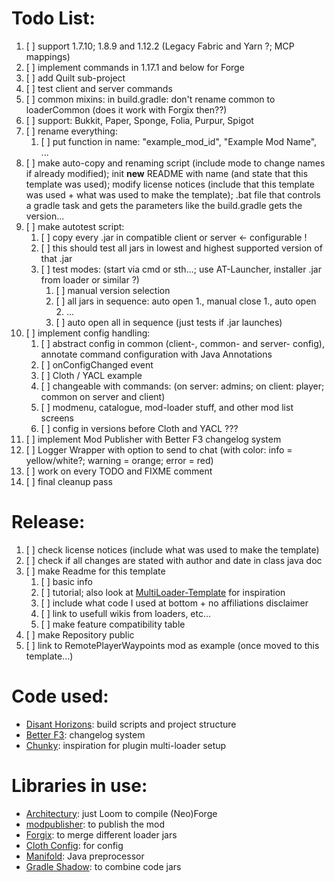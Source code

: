 # Todo List:
1. [ ] support 1.7.10; 1.8.9 and 1.12.2 (Legacy Fabric and Yarn ?; MCP mappings)
2. [ ] implement commands in 1.17.1 and below for Forge
3. [ ] add Quilt sub-project
4. [ ] test client and server commands
5. [ ] common mixins: in build.gradle: don't rename common to loaderCommon (does it work with Forgix then??)
6. [ ] support: Bukkit, Paper, Sponge, Folia, Purpur, Spigot
7. [ ] rename everything:
   1. [ ] put function in name: "example_mod_id", "Example Mod Name", ...
8. [ ] make auto-copy and renaming script (include mode to change names if already modified); init **new** README with name (and state that this template was used); modify license notices (include that this template was used + what was used to make the template); .bat file that controls a gradle task and gets the parameters like the build.gradle gets the version...
9. [ ] make autotest script:
   1. [ ] copy every .jar in compatible client or server <- configurable !
   2. [ ] this should test all jars in lowest and highest supported version of that .jar
   3. [ ] test modes: (start via cmd or sth...; use AT-Launcher, installer .jar from loader or similar ?)
      1. [ ] manual version selection
      2. [ ] all jars in sequence: auto open 1., manual close 1., auto open 2. ...
      3. [ ] auto open all in sequence (just tests if .jar launches)
10. [ ] implement config handling:
    1. [ ] abstract config in common (client-, common- and server- config), annotate command configuration with Java Annotations
    2. [ ] onConfigChanged event
    3. [ ] Cloth / YACL example
    4. [ ] changeable with commands:  (on server: admins; on client: player; common on server and client)
    5. [ ] modmenu, catalogue, mod-loader stuff, and other mod list screens
    6. [ ] config in versions before Cloth and YACL ???
11. [ ] implement Mod Publisher with Better F3 changelog system
12. [ ] Logger Wrapper with option to send to chat (with color: info = yellow/white?; warning = orange; error = red)
13. [ ] work on every TODO and FIXME comment
14. [ ] final cleanup pass

# Release:
1. [ ] check license notices (include what was used to make the template)
2. [ ] check if all changes are stated with author and date in class java doc
3. [ ] make Readme for this template
   1. [ ] basic info
   2. [ ] tutorial; also look at [MultiLoader-Template](https://github.com/jaredlll08/MultiLoader-Template) for inspiration
   3. [ ] include what code I used at bottom + no affiliations disclaimer
   4. [ ] link to usefull wikis from loaders, etc...
   5. [ ] make feature compatibility table
4. [ ] make Repository public
5. [ ] link to RemotePlayerWaypoints mod as example (once moved to this template...)

# Code used:
- [Disant Horizons](https://gitlab.com/jeseibel/distant-horizons): build scripts and project structure
- [Better F3](https://github.com/TreyRuffy/BetterF3): changelog system
- [Chunky](https://github.com/pop4959/Chunky): inspiration for plugin multi-loader setup

# Libraries in use:
- [Architectury](https://github.com/architectury): just Loom to compile (Neo)Forge
- [modpublisher](https://github.com/firstdarkdev/modpublisher): to publish the mod
- [Forgix](https://github.com/PacifistMC/Forgix): to merge different loader jars
- [Cloth Config](https://github.com/shedaniel/cloth-config): for config
- [Manifold](https://github.com/manifold-systems): Java preprocessor
- [Gradle Shadow](https://github.com/johnrengelman/shadow): to combine code jars